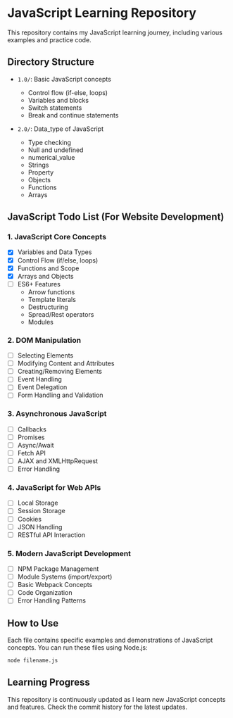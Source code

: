 # JavaScript Learning Repository

This repository contains my JavaScript learning journey, including various examples and practice code.

## Directory Structure

- `1.0/`: Basic JavaScript concepts

  - Control flow (if-else, loops)
  - Variables and blocks
  - Switch statements
  - Break and continue statements

- `2.0/`: Data_type of JavaScript
  - Type checking
  - Null and undefined
  - numerical_value
  - Strings
  - Property
  - Objects
  - Functions
  - Arrays

## JavaScript Todo List (For Website Development)

### 1. JavaScript Core Concepts

- [x] Variables and Data Types
- [x] Control Flow (if/else, loops)
- [x] Functions and Scope
- [x] Arrays and Objects
- [ ] ES6+ Features
  - Arrow functions
  - Template literals
  - Destructuring
  - Spread/Rest operators
  - Modules

### 2. DOM Manipulation

- [ ] Selecting Elements
- [ ] Modifying Content and Attributes
- [ ] Creating/Removing Elements
- [ ] Event Handling
- [ ] Event Delegation
- [ ] Form Handling and Validation

### 3. Asynchronous JavaScript

- [ ] Callbacks
- [ ] Promises
- [ ] Async/Await
- [ ] Fetch API
- [ ] AJAX and XMLHttpRequest
- [ ] Error Handling

### 4. JavaScript for Web APIs

- [ ] Local Storage
- [ ] Session Storage
- [ ] Cookies
- [ ] JSON Handling
- [ ] RESTful API Interaction

### 5. Modern JavaScript Development

- [ ] NPM Package Management
- [ ] Module Systems (import/export)
- [ ] Basic Webpack Concepts
- [ ] Code Organization
- [ ] Error Handling Patterns

## How to Use

Each file contains specific examples and demonstrations of JavaScript concepts. You can run these files using Node.js:

```bash
node filename.js
```

## Learning Progress

This repository is continuously updated as I learn new JavaScript concepts and features. Check the commit history for the latest updates.
